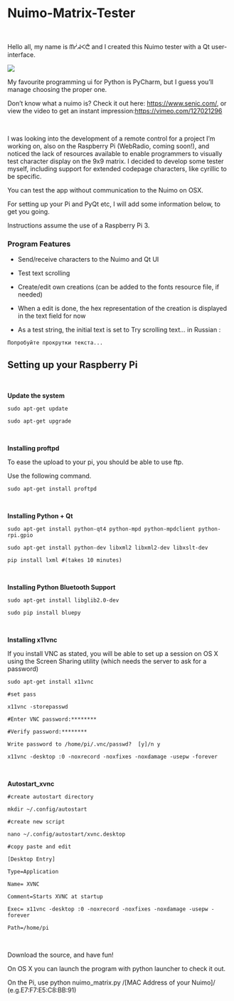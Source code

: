 Nuimo-Matrix-Tester
===================

 

Hello all, my name is ᗰᓮᖽᐸᕧ and I created this Nuimo tester with a Qt
user-interface.

![](https://camo.githubusercontent.com/76561d39cacaa84d85e47e63b78f0d56b5f6a78c/687474703a2f2f6d7962657374746f6f6c732e6e65742f6769746875622f4e75696d6f5465737465722e706e67)

My favourite programming ui for Python is PyCharm, but I guess you’ll manage
choosing the proper one.

Don’t know what a nuimo is? Check it out here: <https://www.senic.com/>, or view
the video to get an instant impression:<https://vimeo.com/127021296>

 

I was looking into the development of a remote control for a project I’m working
on, also on the Raspberry Pi (WebRadio, coming soon!), and noticed the lack of
resources available to enable programmers to visually test character display on
the 9x9 matrix. I decided to develop some tester myself, including support for
extended codepage characters, like cyrillic to be specific.

You can test the app without communication to the Nuimo on OSX.

For setting up your Pi and PyQt etc, I will add some information below, to get
you going.

Instructions assume the use of a Raspberry Pi 3.



### Program Features

-   Send/receive characters to the Nuimo and Qt UI

-   Test text scrolling

-   Create/edit own creations (can be added to the fonts resource file, if
    needed)

-   When a edit is done, the hex representation of the creation is displayed in
    the text field for now

-   As a test string, the initial text is set to Try scrolling text… in Russian
    :

~~~~~~~~~~~~~~~~~~~~~~~~~~~~~~~~~~~~~~~~~~~~~~~~~~~~~~~~~~~~~~~~~~~~~~~~~~~~~~~~
Попробуйте прокрутки текста...
~~~~~~~~~~~~~~~~~~~~~~~~~~~~~~~~~~~~~~~~~~~~~~~~~~~~~~~~~~~~~~~~~~~~~~~~~~~~~~~~

Setting up your Raspberry Pi 
-----------------------------

 

**Update the system**

~~~~~~~~~~~~~~~~~~~~~~~~~~~~~~~~~~~~~~~~~~~~~~~~~~~~~~~~~~~~~~~~~~~~~~~~~~~~~~~~
sudo apt-get update
~~~~~~~~~~~~~~~~~~~~~~~~~~~~~~~~~~~~~~~~~~~~~~~~~~~~~~~~~~~~~~~~~~~~~~~~~~~~~~~~

~~~~~~~~~~~~~~~~~~~~~~~~~~~~~~~~~~~~~~~~~~~~~~~~~~~~~~~~~~~~~~~~~~~~~~~~~~~~~~~~
sudo apt-get upgrade
~~~~~~~~~~~~~~~~~~~~~~~~~~~~~~~~~~~~~~~~~~~~~~~~~~~~~~~~~~~~~~~~~~~~~~~~~~~~~~~~

 

**Installing proftpd**

To ease the upload to your pi, you should be able to use ftp.

Use the following command.

~~~~~~~~~~~~~~~~~~~~~~~~~~~~~~~~~~~~~~~~~~~~~~~~~~~~~~~~~~~~~~~~~~~~~~~~~~~~~~~~
sudo apt-get install proftpd
~~~~~~~~~~~~~~~~~~~~~~~~~~~~~~~~~~~~~~~~~~~~~~~~~~~~~~~~~~~~~~~~~~~~~~~~~~~~~~~~

 

**Installing Python + Qt**

~~~~~~~~~~~~~~~~~~~~~~~~~~~~~~~~~~~~~~~~~~~~~~~~~~~~~~~~~~~~~~~~~~~~~~~~~~~~~~~~
sudo apt-get install python-qt4 python-mpd python-mpdclient python-rpi.gpio
~~~~~~~~~~~~~~~~~~~~~~~~~~~~~~~~~~~~~~~~~~~~~~~~~~~~~~~~~~~~~~~~~~~~~~~~~~~~~~~~

~~~~~~~~~~~~~~~~~~~~~~~~~~~~~~~~~~~~~~~~~~~~~~~~~~~~~~~~~~~~~~~~~~~~~~~~~~~~~~~~
sudo apt-get install python-dev libxml2 libxml2-dev libxslt-dev
~~~~~~~~~~~~~~~~~~~~~~~~~~~~~~~~~~~~~~~~~~~~~~~~~~~~~~~~~~~~~~~~~~~~~~~~~~~~~~~~

~~~~~~~~~~~~~~~~~~~~~~~~~~~~~~~~~~~~~~~~~~~~~~~~~~~~~~~~~~~~~~~~~~~~~~~~~~~~~~~~
pip install lxml #(takes 10 minutes)
~~~~~~~~~~~~~~~~~~~~~~~~~~~~~~~~~~~~~~~~~~~~~~~~~~~~~~~~~~~~~~~~~~~~~~~~~~~~~~~~

 

**Installing Python Bluetooth Support**

~~~~~~~~~~~~~~~~~~~~~~~~~~~~~~~~~~~~~~~~~~~~~~~~~~~~~~~~~~~~~~~~~~~~~~~~~~~~~~~~
sudo apt-get install libglib2.0-dev
~~~~~~~~~~~~~~~~~~~~~~~~~~~~~~~~~~~~~~~~~~~~~~~~~~~~~~~~~~~~~~~~~~~~~~~~~~~~~~~~

~~~~~~~~~~~~~~~~~~~~~~~~~~~~~~~~~~~~~~~~~~~~~~~~~~~~~~~~~~~~~~~~~~~~~~~~~~~~~~~~
sudo pip install bluepy
~~~~~~~~~~~~~~~~~~~~~~~~~~~~~~~~~~~~~~~~~~~~~~~~~~~~~~~~~~~~~~~~~~~~~~~~~~~~~~~~

 

**Installing x11vnc**

If you install VNC as stated, you will be able to set up a session on OS X using
the Screen Sharing utility (which needs the server to ask for a password)

~~~~~~~~~~~~~~~~~~~~~~~~~~~~~~~~~~~~~~~~~~~~~~~~~~~~~~~~~~~~~~~~~~~~~~~~~~~~~~~~
sudo apt-get install x11vnc
~~~~~~~~~~~~~~~~~~~~~~~~~~~~~~~~~~~~~~~~~~~~~~~~~~~~~~~~~~~~~~~~~~~~~~~~~~~~~~~~

~~~~~~~~~~~~~~~~~~~~~~~~~~~~~~~~~~~~~~~~~~~~~~~~~~~~~~~~~~~~~~~~~~~~~~~~~~~~~~~~
#set pass
~~~~~~~~~~~~~~~~~~~~~~~~~~~~~~~~~~~~~~~~~~~~~~~~~~~~~~~~~~~~~~~~~~~~~~~~~~~~~~~~

~~~~~~~~~~~~~~~~~~~~~~~~~~~~~~~~~~~~~~~~~~~~~~~~~~~~~~~~~~~~~~~~~~~~~~~~~~~~~~~~
x11vnc -storepasswd
~~~~~~~~~~~~~~~~~~~~~~~~~~~~~~~~~~~~~~~~~~~~~~~~~~~~~~~~~~~~~~~~~~~~~~~~~~~~~~~~

~~~~~~~~~~~~~~~~~~~~~~~~~~~~~~~~~~~~~~~~~~~~~~~~~~~~~~~~~~~~~~~~~~~~~~~~~~~~~~~~
#Enter VNC password:********
~~~~~~~~~~~~~~~~~~~~~~~~~~~~~~~~~~~~~~~~~~~~~~~~~~~~~~~~~~~~~~~~~~~~~~~~~~~~~~~~

~~~~~~~~~~~~~~~~~~~~~~~~~~~~~~~~~~~~~~~~~~~~~~~~~~~~~~~~~~~~~~~~~~~~~~~~~~~~~~~~
#Verify password:********
~~~~~~~~~~~~~~~~~~~~~~~~~~~~~~~~~~~~~~~~~~~~~~~~~~~~~~~~~~~~~~~~~~~~~~~~~~~~~~~~

~~~~~~~~~~~~~~~~~~~~~~~~~~~~~~~~~~~~~~~~~~~~~~~~~~~~~~~~~~~~~~~~~~~~~~~~~~~~~~~~
Write password to /home/pi/.vnc/passwd?  [y]/n y
~~~~~~~~~~~~~~~~~~~~~~~~~~~~~~~~~~~~~~~~~~~~~~~~~~~~~~~~~~~~~~~~~~~~~~~~~~~~~~~~

~~~~~~~~~~~~~~~~~~~~~~~~~~~~~~~~~~~~~~~~~~~~~~~~~~~~~~~~~~~~~~~~~~~~~~~~~~~~~~~~
x11vnc -desktop :0 -noxrecord -noxfixes -noxdamage -usepw -forever
~~~~~~~~~~~~~~~~~~~~~~~~~~~~~~~~~~~~~~~~~~~~~~~~~~~~~~~~~~~~~~~~~~~~~~~~~~~~~~~~

 

**Autostart\_xvnc**

~~~~~~~~~~~~~~~~~~~~~~~~~~~~~~~~~~~~~~~~~~~~~~~~~~~~~~~~~~~~~~~~~~~~~~~~~~~~~~~~
#create autostart directory
~~~~~~~~~~~~~~~~~~~~~~~~~~~~~~~~~~~~~~~~~~~~~~~~~~~~~~~~~~~~~~~~~~~~~~~~~~~~~~~~

~~~~~~~~~~~~~~~~~~~~~~~~~~~~~~~~~~~~~~~~~~~~~~~~~~~~~~~~~~~~~~~~~~~~~~~~~~~~~~~~
mkdir ~/.config/autostart
~~~~~~~~~~~~~~~~~~~~~~~~~~~~~~~~~~~~~~~~~~~~~~~~~~~~~~~~~~~~~~~~~~~~~~~~~~~~~~~~

~~~~~~~~~~~~~~~~~~~~~~~~~~~~~~~~~~~~~~~~~~~~~~~~~~~~~~~~~~~~~~~~~~~~~~~~~~~~~~~~
#create new script
~~~~~~~~~~~~~~~~~~~~~~~~~~~~~~~~~~~~~~~~~~~~~~~~~~~~~~~~~~~~~~~~~~~~~~~~~~~~~~~~

~~~~~~~~~~~~~~~~~~~~~~~~~~~~~~~~~~~~~~~~~~~~~~~~~~~~~~~~~~~~~~~~~~~~~~~~~~~~~~~~
nano ~/.config/autostart/xvnc.desktop
~~~~~~~~~~~~~~~~~~~~~~~~~~~~~~~~~~~~~~~~~~~~~~~~~~~~~~~~~~~~~~~~~~~~~~~~~~~~~~~~

~~~~~~~~~~~~~~~~~~~~~~~~~~~~~~~~~~~~~~~~~~~~~~~~~~~~~~~~~~~~~~~~~~~~~~~~~~~~~~~~
#copy paste and edit
~~~~~~~~~~~~~~~~~~~~~~~~~~~~~~~~~~~~~~~~~~~~~~~~~~~~~~~~~~~~~~~~~~~~~~~~~~~~~~~~

~~~~~~~~~~~~~~~~~~~~~~~~~~~~~~~~~~~~~~~~~~~~~~~~~~~~~~~~~~~~~~~~~~~~~~~~~~~~~~~~
[Desktop Entry]
~~~~~~~~~~~~~~~~~~~~~~~~~~~~~~~~~~~~~~~~~~~~~~~~~~~~~~~~~~~~~~~~~~~~~~~~~~~~~~~~

~~~~~~~~~~~~~~~~~~~~~~~~~~~~~~~~~~~~~~~~~~~~~~~~~~~~~~~~~~~~~~~~~~~~~~~~~~~~~~~~
Type=Application
~~~~~~~~~~~~~~~~~~~~~~~~~~~~~~~~~~~~~~~~~~~~~~~~~~~~~~~~~~~~~~~~~~~~~~~~~~~~~~~~

~~~~~~~~~~~~~~~~~~~~~~~~~~~~~~~~~~~~~~~~~~~~~~~~~~~~~~~~~~~~~~~~~~~~~~~~~~~~~~~~
Name= XVNC
~~~~~~~~~~~~~~~~~~~~~~~~~~~~~~~~~~~~~~~~~~~~~~~~~~~~~~~~~~~~~~~~~~~~~~~~~~~~~~~~

~~~~~~~~~~~~~~~~~~~~~~~~~~~~~~~~~~~~~~~~~~~~~~~~~~~~~~~~~~~~~~~~~~~~~~~~~~~~~~~~
Comment=Starts XVNC at startup
~~~~~~~~~~~~~~~~~~~~~~~~~~~~~~~~~~~~~~~~~~~~~~~~~~~~~~~~~~~~~~~~~~~~~~~~~~~~~~~~

~~~~~~~~~~~~~~~~~~~~~~~~~~~~~~~~~~~~~~~~~~~~~~~~~~~~~~~~~~~~~~~~~~~~~~~~~~~~~~~~
Exec= x11vnc -desktop :0 -noxrecord -noxfixes -noxdamage -usepw -forever
~~~~~~~~~~~~~~~~~~~~~~~~~~~~~~~~~~~~~~~~~~~~~~~~~~~~~~~~~~~~~~~~~~~~~~~~~~~~~~~~

~~~~~~~~~~~~~~~~~~~~~~~~~~~~~~~~~~~~~~~~~~~~~~~~~~~~~~~~~~~~~~~~~~~~~~~~~~~~~~~~
Path=/home/pi
~~~~~~~~~~~~~~~~~~~~~~~~~~~~~~~~~~~~~~~~~~~~~~~~~~~~~~~~~~~~~~~~~~~~~~~~~~~~~~~~

 

Download the source, and have fun!

On OS X you can launch the program with python launcher to check it out.

On the Pi, use python nuimo\_matrix.py /[MAC Address of your Nuimo]/
(e.g.E7:F7:E5:C8:BB:91)
